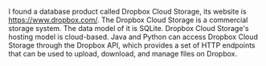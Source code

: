 I found a database product called Dropbox Cloud Storage, its website is https://www.dropbox.com/. The Dropbox Cloud Storage is a commercial storage system. The data model of it is SQLite. Dropbox Cloud Storage's hosting model is cloud-based. Java and Python can access Dropbox Cloud Storage through the Dropbox API, which provides a set of HTTP endpoints that can be used to upload, download, and manage files on Dropbox. 
